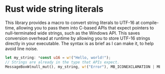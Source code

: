 # Rust wide string literals

This library provides a macro to convert string literals to UTF-16 at compile-time, allowing you to pass them into C-based APIs that expect pointers to null-terminated wide strings, such as the Windows API. This saves conversion overhead at runtime by allowing you to store UTF-16 strings directly in your executable. The syntax is as brief as I can make it, to help avoid line noise.

```rust
let my_string: *const u16 = w!("Hello, world!");
// Strings are already in the type that APIs expect.
MessageBoxW(null_mut(), my_string, w!("Error"), MB_ICONEXCLAMATION | MB_OK);
```